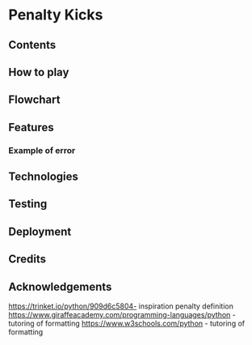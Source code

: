 # Penalty Kicks

## Contents

## How to play

## Flowchart

## Features

### Example of error 

## Technologies

## Testing

## Deployment

## Credits

## Acknowledgements

https://trinket.io/python/909d6c5804- inspiration penalty definition
https://www.giraffeacademy.com/programming-languages/python - tutoring of formatting
https://www.w3schools.com/python - tutoring of formatting

